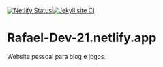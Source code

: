 [![Netlify Status](https://api.netlify.com/api/v1/badges/8354add0-642f-405d-988f-6b4630e4c5aa/deploy-status)](https://app.netlify.com/sites/rafael-dev-21/deploys)[![Jekyll site CI](https://github.com/Rafael-Dev-21/Rafael-Dev-21.github.io/actions/workflows/jekyll.yml/badge.svg)](https://github.com/Rafael-Dev-21/Rafael-Dev-21.github.io/actions/workflows/jekyll.yml)

# Rafael-Dev-21.netlify.app

Website pessoal para blog e jogos.
